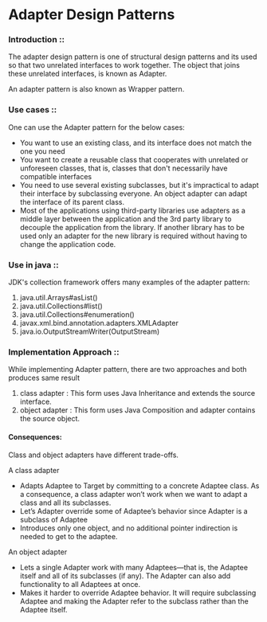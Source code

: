 # Adapter Design Patterns
### Introduction ::
The adapter design pattern is one of structural design patterns and its used so that two unrelated interfaces to work together.
The object that joins these unrelated interfaces, is known as Adapter.

An adapter pattern is also known as Wrapper pattern. 
### Use cases ::
One can use the Adapter pattern for the below cases:
* You want to use an existing class, and its interface does not match the one you need
* You want to create a reusable class that cooperates with unrelated or unforeseen classes, that is, classes that don't necessarily have compatible interfaces
* You need to use several existing subclasses, but it's impractical to adapt their interface by subclassing everyone. An object adapter can adapt the interface of its parent class.
* Most of the applications using third-party libraries use adapters as a middle layer between the application and the 3rd party library to decouple the application from the library. If another library has to be used only an adapter for the new library is required without having to change the application code.
### Use in java ::
JDK's collection framework offers many examples of the adapter pattern:
1. java.util.Arrays#asList()
3. java.util.Collections#list()
4. java.util.Collections#enumeration()
5. javax.xml.bind.annotation.adapters.XMLAdapter
6. java.io.OutputStreamWriter(OutputStream)
### Implementation Approach ::
While implementing Adapter pattern, there are two approaches and both produces same result
1. class adapter : This form uses Java Inheritance and extends the source interface.
2. object adapter : This form uses Java Composition and adapter contains the source object.

#### Consequences:
Class and object adapters have different trade-offs.

A class adapter 
* Adapts Adaptee to Target by committing to a concrete Adaptee class.
As a consequence, a class adapter won’t work when we want to adapt a class and all its subclasses.
* Let’s Adapter override some of Adaptee’s behavior since Adapter is a subclass of Adaptee
* Introduces only one object, and no additional pointer indirection is needed to get to the adaptee.

An object adapter 
* Lets a single Adapter work with many Adaptees—that is, the Adaptee itself and all of its subclasses (if any). The Adapter can also add functionality to all Adaptees at once.
* Makes it harder to override Adaptee behavior. It will require subclassing Adaptee and making the Adapter refer to the subclass rather than the Adaptee itself.








